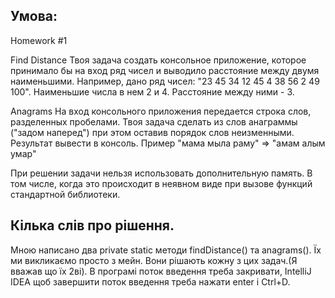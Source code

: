 Умова:
------

Homework #1

Find Distance
Твоя задача создать консольное приложение, которое принимало бы на вход ряд чисел и выводило расстояние между двумя наименьшими. Например, дано ряд чисел: "23 45 34 12 45 4 38 56 2 49 100". Наименьшие числа в нем 2 и 4. Расстояние между ними - 3.

Anagrams
На вход консольного приложения передается строка слов, разделенных пробелами. Твоя задача сделать из слов анаграммы ("задом наперед") при этом оставив порядок слов неизменными. Результат вывести в консоль. Пример "мама мыла раму" => "амам алым умар"

При решении задачи нельзя использовать дополнительную память. В том числе, когда это происходит в неявном виде при вызове функций стандартной библиотеки.

Кілька слів про рішення.
-------

Мною написано два private static методи findDistance() та anagrams(). Їх ми викликаємо просто з мейн.
Вони рішають кожну з цих задач.(Я вважав що їх 2ві).
В програмі поток введення треба закривати, IntelliJ IDEA щоб завершити поток введення треба нажати enter і Ctrl+D.
